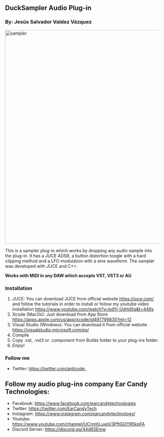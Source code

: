 ## DuckSampler Audio Plug-in

### By: Jesús Salvador Valdez Vázquez

<img width="701" alt="sampler" src="https://user-images.githubusercontent.com/47612276/143545842-3c3e10ba-1bcc-4b0b-87f6-ed88acea16f7.png">

This is a sampler plug-in which works by dropping any audio sample into the plug-in. It has a JUCE ADSR, a button distortion toogle with a hard clipping 
method and a LFO modulation with a sine waveform. The sampler was developed with JUCE and C++.

**Works with MIDI in any DAW which accepts VST, VST3 or AU**

### Installation

1. JUCE: You can download JUCE from official website https://juce.com/ and follow the tutorials in order to install or follow my youtube video installation https://www.youtube.com/watch?v=bdYi-UdHd5g&t=449s
2. Xcode (MacOs): Just download from App Store https://apps.apple.com/us/app/xcode/id497799835?mt=12
3. Visual Studio (Windows): You can download it from official website https://visualstudio.microsoft.com/es/
4. Compile
5. Copy .vst, .vst3 or .component from Builds folder to your plug-ins folder.
6. Enjoy!

### Follow me

- Twitter: https://twitter.com/anticode_

## Follow my audio plug-ins company Ear Candy Technologies: 

- Facebook: https://www.facebook.com/earcandytechnologies 
- Twitter: https://twitter.com/EarCandyTech 
- Instagram: https://www.instagram.com/earcandytechnology/ 
- Youtube: https://www.youtube.com/channel/UCnmhLuxpV3PftGI2YR5kpFA 
- Discord Server: https://discord.gg/44d6SEmw
